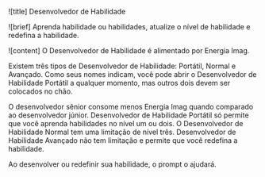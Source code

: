 ![title]
Desenvolvedor de Habilidade
 
![brief]
Aprenda habilidade ou habilidades, atualize o nível de habilidade e redefina a habilidade.
 
![content]
O Desenvolvedor de Habilidade é alimentado por Energia Imag.

Existem três tipos de Desenvolvedor de Habilidade: Portátil, Normal e Avançado. Como seus nomes indicam, você pode abrir o Desenvolvedor de Habilidade Portátil a qualquer momento, mas outros dois devem ser colocados no chão.

O desenvolvedor sênior consome menos Energia Imag quando comparado ao desenvolvedor júnior. Desenvolvedor de Habilidade Portátil só permite que você aprenda habilidades no nível um ou dois. O Desenvolvedor de Habilidade Normal tem uma limitação de nível três. Desenvolvedor de Habilidade Avançado não tem limitação e permite que você redefina a habilidade. 

Ao desenvolver ou redefinir sua habilidade, o prompt o ajudará.

